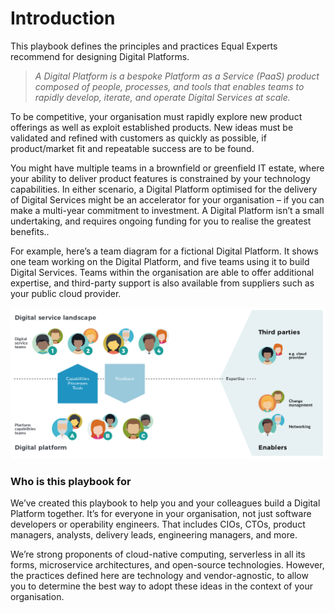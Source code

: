 # Introduction

This playbook defines the principles and practices Equal Experts recommend for designing Digital Platforms. 

> _A Digital Platform is a bespoke Platform as a Service \(PaaS\) product composed of people, processes, and tools that enables teams to rapidly develop, iterate, and operate Digital Services at scale._

To be competitive, your organisation must rapidly explore new product offerings as well as exploit established products. New ideas must be validated and refined with customers as quickly as possible, if product/market fit and repeatable success are to be found.

You might have multiple teams in a brownfield or greenfield IT estate, where your ability to deliver product features is constrained by your technology capabilities. In either scenario, a Digital Platform optimised for the delivery of Digital Services might be an accelerator for your organisation – if you can make a multi-year commitment to investment. A Digital Platform isn’t a small undertaking, and requires ongoing funding for you to realise the greatest benefits..

For example, here’s a team diagram for a fictional Digital Platform. It shows one team working on the Digital Platform, and five teams using it to build Digital Services. Teams within the organisation are able to offer additional expertise, and third-party support is also available from suppliers such as your public cloud provider.

![Teams on a Digital Platform](../.gitbook/assets/digital-platform-teams.png)

### **Who is this playbook for**

We’ve created this playbook to help you and your colleagues build a Digital Platform together. It’s for everyone in your organisation, not just software developers or operability engineers. That includes CIOs, CTOs, product managers, analysts, delivery leads, engineering managers, and more.

We’re strong proponents of cloud-native computing, serverless in all its forms, microservice architectures, and open-source technologies. However, the practices defined here are technology and vendor-agnostic, to allow you to determine the best way to adopt these ideas in the context of your organisation.

